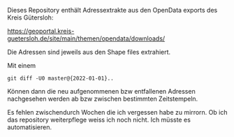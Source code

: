 

Dieses Repository enthält Adressextrakte aus den OpenData exports des Kreis Gütersloh:

https://geoportal.kreis-guetersloh.de/site/main/themen/opendata/downloads/

Die Adressen sind jeweils aus den Shape files extrahiert. 

Mit einem

	git diff -U0 master@{2022-01-01}..

Können dann die neu aufgenommenen bzw entfallenen Adressen nachgesehen werden ab bzw
zwischen bestimmten Zeitstempeln.

Es fehlen zwischendurch Wochen die ich vergessen habe zu mirrorn. Ob ich
das repository weiterpflege weiss ich noch nicht. Ich müsste es automatisieren.
